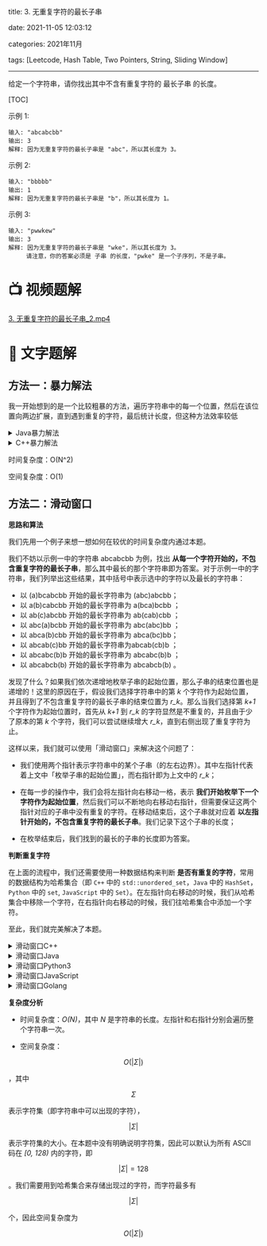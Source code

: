 title: 3. 无重复字符的最长子串

date: 2021-11-05 12:03:12

categories: 2021年11月

tags: [Leetcode, Hash Table, Two Pointers, String, Sliding Window]

---

给定一个字符串，请你找出其中不含有重复字符的 最长子串 的长度。

<!-- more -->

[TOC]

示例 1:
    
    输入: "abcabcbb"
    输出: 3 
    解释: 因为无重复字符的最长子串是 "abc"，所以其长度为 3。
示例 2:
    
    输入: "bbbbb"
    输出: 1
    解释: 因为无重复字符的最长子串是 "b"，所以其长度为 1。
示例 3:

    输入: "pwwkew"
    输出: 3
    解释: 因为无重复字符的最长子串是 "wke"，所以其长度为 3。
         请注意，你的答案必须是 子串 的长度，"pwke" 是一个子序列，不是子串。


# 📺 视频题解  
[3. 无重复字符的最长子串_2.mp4](fc6033f3-e9c6-41d7-b660-328fc288d2e2)

# 📖 文字题解

## 方法一：暴力解法

我一开始想到的是一个比较粗暴的方法，遍历字符串中的每一个位置，然后在该位置向两边扩展，直到遇到重复的字符，最后统计长度，但这种方法效率较低

<details>
    <summary>Java暴力解法</summary>
    
```
class Solution {
    public int lengthOfLongestSubstring(String s) {
        int maxlen = 0;
        for (int i = 0; i < s.length(); i++) {
            int j = i ;
            int k = i ;
            while (j > 0) {
                if (s.substring(j, k + 1).contains(s.substring(j-1,j))) {
                    break;
                } else {
                    j--;
                }
            }
            while (k < s.length()-1) {
                if (s.substring(j, k+1).contains(s.substring(k + 1,k+2))) {
                    break;
                } else {
                    k++;
                }
            }
            maxlen = Math.max(maxlen, k - j + 1);
        }
        return maxlen;
    }
}
```
</details>

<details>
    <summary>C++暴力解法</summary>
    
```
class Solution {
    int lengthOfLongestSubstring(string s){
        long len=s.size();
        int maxlen=0;
        for(int i=0; i<len; i++){
            int j=i, k=i;
            //向左搜索
            while (j>0) {
                string subs=s.substr(j, k-j+1);
                string curs=s.substr(j-1, 1);
                if(subs.find(curs) == string::npos){
                    j--;
                }else{
                    break;
                }
            }
            //向右搜索
            while (k<len-1) {
                string subs=s.substr(j, k-j+1);
                string curs=s.substr(k+1, 1);
                if(subs.find(curs) == string::npos){
                    k++;
                }else{
                    break;
                }
            }
            maxlen=max(maxlen, k-j+1);
        }
        return maxlen;
    }
}
```
</details>

时间复杂度：O(N^2)

空间复杂度：O(1)

## 方法二：滑动窗口

**思路和算法**


我们先用一个例子来想一想如何在较优的时间复杂度内通过本题。

我们不妨以示例一中的字符串 abcabcbb  为例，找出 **从每一个字符开始的，不包含重复字符的最长子串**，那么其中最长的那个字符串即为答案。对于示例一中的字符串，我们列举出这些结果，其中括号中表示选中的字符以及最长的字符串：

- 以 (a)bcabcbb 开始的最长字符串为 (abc)abcbb；
- 以 a(b)cabcbb 开始的最长字符串为 a(bca)bcbb ；
- 以 ab(c)abcbb 开始的最长字符串为 ab(cab)cbb ；
- 以 abc(a)bcbb  开始的最长字符串为 abc(abc)bb ；
- 以 abca(b)cbb 开始的最长字符串为 abca(bc)bb；
- 以 abcab(c)bb  开始的最长字符串为abcab(cb)b ；
- 以 abcabc(b)b  开始的最长字符串为 abcabc(b)b ；
- 以 abcabcb(b) 开始的最长字符串为 abcabcb(b) 。

发现了什么？如果我们依次递增地枚举子串的起始位置，那么子串的结束位置也是递增的！这里的原因在于，假设我们选择字符串中的第 *k* 个字符作为起始位置，并且得到了不包含重复字符的最长子串的结束位置为 *r_k*。那么当我们选择第 *k+1* 个字符作为起始位置时，首先从 *k+1* 到 *r_k* 的字符显然是不重复的，并且由于少了原本的第 *k* 个字符，我们可以尝试继续增大 *r_k*，直到右侧出现了重复字符为止。

这样以来，我们就可以使用「滑动窗口」来解决这个问题了：

- 我们使用两个指针表示字符串中的某个子串（的左右边界）。其中左指针代表着上文中「枚举子串的起始位置」，而右指针即为上文中的 *r_k*；

- 在每一步的操作中，我们会将左指针向右移动一格，表示 **我们开始枚举下一个字符作为起始位置**，然后我们可以不断地向右移动右指针，但需要保证这两个指针对应的子串中没有重复的字符。在移动结束后，这个子串就对应着 **以左指针开始的，不包含重复字符的最长子串**。我们记录下这个子串的长度；

- 在枚举结束后，我们找到的最长的子串的长度即为答案。

**判断重复字符**

在上面的流程中，我们还需要使用一种数据结构来判断 **是否有重复的字符**，常用的数据结构为哈希集合（即 `C++` 中的 `std::unordered_set`，`Java` 中的 `HashSet`，`Python` 中的 `set`, `JavaScript` 中的 `Set`）。在左指针向右移动的时候，我们从哈希集合中移除一个字符，在右指针向右移动的时候，我们往哈希集合中添加一个字符。

至此，我们就完美解决了本题。

<details>
    <summary>滑动窗口C++</summary>
    
```C++ [sol1-C++]
class Solution {
public:
    int lengthOfLongestSubstring(string s) {
        // 哈希集合，记录每个字符是否出现过
        unordered_set<char> occ;
        int n = s.size();
        // 右指针，初始值为 -1，相当于我们在字符串的左边界的左侧，还没有开始移动
        int rk = -1, ans = 0;
        // 枚举左指针的位置，初始值隐性地表示为 -1
        for (int i = 0; i < n; ++i) {
            if (i != 0) {
                // 左指针向右移动一格，移除一个字符
                occ.erase(s[i - 1]);
            }
            while (rk + 1 < n && !occ.count(s[rk + 1])) {
                // 不断地移动右指针
                occ.insert(s[rk + 1]);
                ++rk;
            }
            // 第 i 到 rk 个字符是一个极长的无重复字符子串
            ans = max(ans, rk - i + 1);
        }
        return ans;
    }
};
```
</details>
<details>
    <summary>滑动窗口Java</summary>
    
```Java [sol1-Java]
class Solution {
    public int lengthOfLongestSubstring(String s) {
        // 哈希集合，记录每个字符是否出现过
        Set<Character> occ = new HashSet<Character>();
        int n = s.length();
        // 右指针，初始值为 -1，相当于我们在字符串的左边界的左侧，还没有开始移动
        int rk = -1, ans = 0;
        for (int i = 0; i < n; ++i) {
            if (i != 0) {
                // 左指针向右移动一格，移除一个字符
                occ.remove(s.charAt(i - 1));
            }
            while (rk + 1 < n && !occ.contains(s.charAt(rk + 1))) {
                // 不断地移动右指针
                occ.add(s.charAt(rk + 1));
                ++rk;
            }
            // 第 i 到 rk 个字符是一个极长的无重复字符子串
            ans = Math.max(ans, rk - i + 1);
        }
        return ans;
    }
}
```

</details>
<details>
    <summary>滑动窗口Python3</summary>
    
```Python [sol1-Python3]
class Solution:
    def lengthOfLongestSubstring(self, s: str) -> int:
        # 哈希集合，记录每个字符是否出现过
        occ = set()
        n = len(s)
        # 右指针，初始值为 -1，相当于我们在字符串的左边界的左侧，还没有开始移动
        rk, ans = -1, 0
        for i in range(n):
            if i != 0:
                # 左指针向右移动一格，移除一个字符
                occ.remove(s[i - 1])
            while rk + 1 < n and s[rk + 1] not in occ:
                # 不断地移动右指针
                occ.add(s[rk + 1])
                rk += 1
            # 第 i 到 rk 个字符是一个极长的无重复字符子串
            ans = max(ans, rk - i + 1)
        return ans
```

</details>
<details>
    <summary>滑动窗口JavaScript</summary>
    
```JavaScript [sol1-JavaScript]
var lengthOfLongestSubstring = function(s) {
    // 哈希集合，记录每个字符是否出现过
    const occ = new Set();
    const n = s.length;
    // 右指针，初始值为 -1，相当于我们在字符串的左边界的左侧，还没有开始移动
    let rk = -1, ans = 0;
    for (let i = 0; i < n; ++i) {
        if (i != 0) {
            // 左指针向右移动一格，移除一个字符
            occ.delete(s.charAt(i - 1));
        }
        while (rk + 1 < n && !occ.has(s.charAt(rk + 1))) {
            // 不断地移动右指针
            occ.add(s.charAt(rk + 1));
            ++rk;
        }
        // 第 i 到 rk 个字符是一个极长的无重复字符子串
        ans = Math.max(ans, rk - i + 1);
    }
    return ans;
};
```

</details>
<details>
    <summary>滑动窗口Golang</summary>
    
```golang [sol1-Golang]
func lengthOfLongestSubstring(s string) int {
    // 哈希集合，记录每个字符是否出现过
    m := map[byte]int{}
    n := len(s)
    // 右指针，初始值为 -1，相当于我们在字符串的左边界的左侧，还没有开始移动
    rk, ans := -1, 0
    for i := 0; i < n; i++ {
        if i != 0 {
            // 左指针向右移动一格，移除一个字符
            delete(m, s[i-1])
        }
        for rk + 1 < n && m[s[rk+1]] == 0 {
            // 不断地移动右指针
            m[s[rk+1]]++
            rk++
        }
        // 第 i 到 rk 个字符是一个极长的无重复字符子串
        ans = max(ans, rk - i + 1)
    }
    return ans
}

func max(x, y int) int {
    if x < y {
        return y
    }
    return x
}
```

</details>

**复杂度分析**

- 时间复杂度：*O(N)*，其中 *N* 是字符串的长度。左指针和右指针分别会遍历整个字符串一次。

- 空间复杂度：
```math
O(|\Sigma|)
```
，其中
```math
\Sigma
```
 表示字符集（即字符串中可以出现的字符），
```math
|\Sigma|
```
 表示字符集的大小。在本题中没有明确说明字符集，因此可以默认为所有 ASCII 码在 *[0, 128)* 内的字符，即 
 ```math
|\Sigma|=128
``` 
。我们需要用到哈希集合来存储出现过的字符，而字符最多有 
```math
|\Sigma|
```
个，因此空间复杂度为 
```math
O(|\Sigma|)
```
